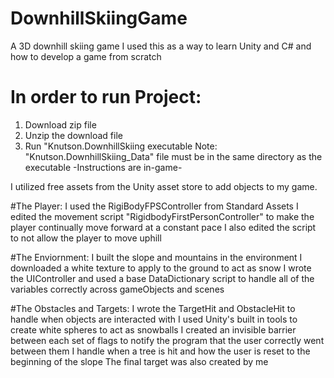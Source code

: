 # DownhillSkiingGame
A 3D downhill skiing game
I used this as a way to learn Unity and C# and how to develop a game from scratch

# In order to run Project:
1. Download zip file
2. Unzip the download file
3. Run "Knutson.DownhillSkiing executable
    Note: "Knutson.DownhillSkiing_Data" file must be in the same directory as the executable
-Instructions are in-game-

I utilized free assets from the Unity asset store to add objects to my game.

#The Player:
I used the RigiBodyFPSController from Standard Assets
I edited the movement script "RigidbodyFirstPersonController" to make the player continually move forward at a constant pace
I also edited the script to not allow the player to move uphill

#The Enviornment:
I built the slope and mountains in the environment
I downloaded a white texture to apply to the ground to act as snow
I wrote the UIController and used a base DataDictionary script to handle all of the variables correctly across gameObjects and scenes

#The Obstacles and Targets:
I wrote the TargetHit and ObstacleHit to handle when objects are interacted with
I used Unity's built in tools to create white spheres to act as snowballs
I created an invisible barrier between each set of flags to notify the program that the user correctly went between them
I handle when a tree is hit and how the user is reset to the beginning of the slope
The final target was also created by me
